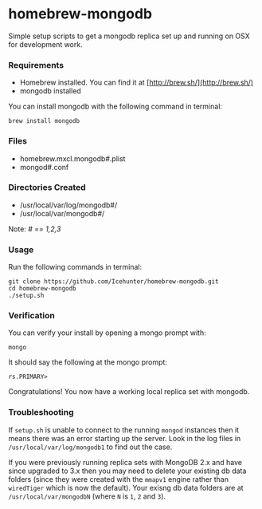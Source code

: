 homebrew-mongodb
================

Simple setup scripts to get a mongodb replica set up and running on OSX for development work.

### Requirements
* Homebrew installed. You can find it at [http://brew.sh/](http://brew.sh/)
* mongodb installed

You can install mongodb with the following command in terminal:
``` pre
brew install mongodb
```

### Files

* homebrew.mxcl.mongodb#.plist
* mongod#.conf

### Directories Created
* /usr/local/var/log/mongodb#/
* /usr/local/var/mongodb#/

Note: *# == 1,2,3*

### Usage
Run the following commands in terminal:
``` pre
git clone https://github.com/Icehunter/homebrew-mongodb.git
cd homebrew-mongodb
./setup.sh
```
### Verification
You can verify your install by opening a mongo prompt with:
``` pre
mongo
```
It should say the following at the mongo prompt:
``` pre
rs.PRIMARY>
```

Congratulations! You now have a working local replica set with mongodb.


### Troubleshooting

If `setup.sh` is unable to connect to the running `mongod` instances then it means there was an error starting up the server. Look in the log files in `/usr/local/var/log/mongodb1` to find out the case.

If you were previously running replica sets with MongoDB 2.x and have since upgraded to 3.x then you may need to delete your existing db data folders (since they were created with the `mmapv1` engine rather than `wiredTiger` which is now the default). Your exisng db data folders are at `/usr/local/var/mongodbN` (where `N` is `1`, `2` and `3`).

